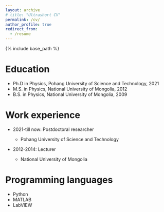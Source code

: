 ```yaml
---
layout: archive
# title: "Ultrashort CV"
permalink: /cv/
author_profile: true
redirect_from:
  - /resume
---
```


{% include base_path %}

Education
======
* Ph.D in Physics, Pohang University of Science and Technology, 2021
* M.S. in Physics, National University of Mongolia, 2012
* B.S. in Physics, National University of Mongolia, 2009

Work experience
======
* 2021-till now: Postdoctoral researcher
  * Pohang University of Science and Technology


* 2012-2014: Lecturer
  * National University of Mongolia

  
Programming languages
======
* Python
* MATLAB
* LabVIEW

